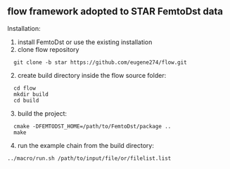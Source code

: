 ## flow framework adopted to STAR FemtoDst data

Installation: 

1. install FemtoDst or use the existing installation
2. clone flow repository 
```
  git clone -b star https://github.com/eugene274/flow.git 
```
2. create build directory inside the flow source folder:
```
  cd flow 
  mkdir build
  cd build
```
3. build the project:
```
  cmake -DFEMTODST_HOME=/path/to/FemtoDst/package ..
  make
```
4. run the example chain from the build directory:
```
../macro/run.sh /path/to/input/file/or/filelist.list
```